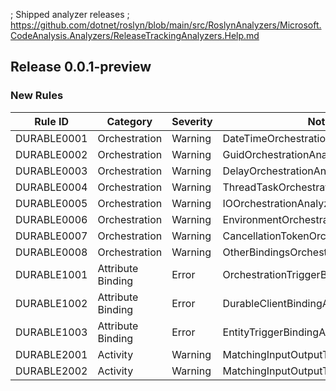 ﻿; Shipped analyzer releases
; https://github.com/dotnet/roslyn/blob/main/src/RoslynAnalyzers/Microsoft.CodeAnalysis.Analyzers/ReleaseTrackingAnalyzers.Help.md

## Release 0.0.1-preview

### New Rules

Rule ID | Category | Severity | Notes
--------|----------|----------|-------
DURABLE0001 | Orchestration | Warning | DateTimeOrchestrationAnalyzer
DURABLE0002 | Orchestration | Warning | GuidOrchestrationAnalyzer
DURABLE0003 | Orchestration | Warning | DelayOrchestrationAnalyzer
DURABLE0004 | Orchestration | Warning | ThreadTaskOrchestrationAnalyzer
DURABLE0005 | Orchestration | Warning | IOOrchestrationAnalyzer
DURABLE0006 | Orchestration | Warning | EnvironmentOrchestrationAnalyzer
DURABLE0007 | Orchestration | Warning | CancellationTokenOrchestrationAnalyzer
DURABLE0008 | Orchestration | Warning | OtherBindingsOrchestrationAnalyzer
DURABLE1001 | Attribute Binding | Error | OrchestrationTriggerBindingAnalyzer
DURABLE1002 | Attribute Binding | Error | DurableClientBindingAnalyzer
DURABLE1003 | Attribute Binding | Error | EntityTriggerBindingAnalyzer
DURABLE2001 | Activity | Warning | MatchingInputOutputTypeActivityAnalyzer
DURABLE2002 | Activity | Warning | MatchingInputOutputTypeActivityAnalyzer